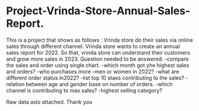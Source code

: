 # Project-Vrinda-Store-Annual-Sales-Report.
This is a project that shows as follows :
Vrinda store do their sales via online sales through different channel.
Vrinda store wants to create an annual sales report for 2022. So that, vrinda store can understand their customers and grow more sales in 2023.
Question needed to be answered:
-compare the sales and order using single chart.
-which month got yhe highest sales and orders?
-who purchases more -men or women in 2022?
-what are different order status in2022?
-list top 10 staes contributing to the sales?
-relation between age and gender base on number of orders.
-which channel is contributing to max sales?
-highest selling category?

Raw data aslo attached.
Thank you
